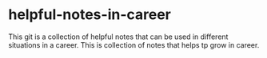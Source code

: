 # helpful-notes-in-career
This git is a collection of helpful notes that can be used in different situations in a career.
This is collection of notes that helps tp grow in career.
